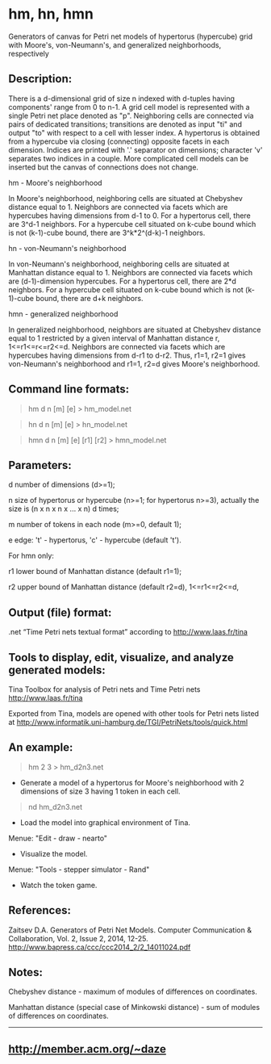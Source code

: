﻿# hm, hn, hmn

Generators of canvas for Petri net models of hypertorus (hypercube) grid with 
Moore's, von-Neumann's, and generalized neighborhoods, respectively


Description:
------------

There is a d-dimensional grid of size n indexed with d-tuples having components' range from 0 to n-1.
A grid cell model is represented with a single Petri net place denoted as "p".
Neighboring cells are connected via pairs of dedicated transitions; 
transitions are denoted as input "ti" and output "to" with respect to a cell with lesser index.
A hypertorus is obtained from a hypercube via closing (connecting) opposite facets in each dimension. 
Indices are printed with '.' separator on dimensions; character 'v' separates two indices in a couple. 
More complicated cell models can be inserted but the canvas of connections does not change.

hm - Moore's neighborhood

In Moore's neighborhood, neighboring cells are situated at Chebyshev distance equal to 1.
Neighbors are connected via facets which are hypercubes having dimensions from d-1 to 0. 
For a hypertorus cell, there are 3^d-1 neighbors. For a hypercube cell
situated on k-cube bound which is not (k-1)-cube bound, there are 3^k*2^(d-k)-1 neighbors.

hn - von-Neumann's neighborhood

In von-Neumann's neighborhood, neighboring cells are situated at Manhattan distance equal to 1.
Neighbors are connected via facets which are (d-1)-dimension hypercubes.
For a hypertorus cell, there are 2*d neighbors. For a hypercube cell
situated on k-cube bound which is not (k-1)-cube bound, there are d+k neighbors.

hmn - generalized neighborhood

In generalized neighborhood, neighbors are situated at Chebyshev distance equal to 1
restricted by a given interval of Manhattan distance r, 1<=r1<=r<=r2<=d.
Neighbors are connected via facets which are hypercubes having dimensions from d-r1 to d-r2.
Thus, r1=1, r2=1 gives von-Neumann's neighborhood and r1=1, r2=d gives Moore's neighborhood.


Command line formats:
--------------------

>hm d n [m] [e] > hm_model.net

>hn d n [m] [e] > hn_model.net

>hmn d n [m] [e] [r1] [r2] > hmn_model.net


Parameters:
-----------

d   number of dimensions (d>=1);

n   size of hypertorus or hypercube (n>=1; for hypertorus n>=3), 
    actually the size is (n x n x n x ... x n) d times;

m   number of tokens in each node (m>=0, default 1);

e   edge: 't' - hypertorus, 'c' - hypercube (default 't').

For hmn only:

r1  lower bound of Manhattan distance (default r1=1);

r2  upper bound of Manhattan distance (default r2=d), 1<=r1<=r2<=d,   


Output (file) format:
---------------------

.net  “Time Petri nets textual format” according to http://www.laas.fr/tina


Tools to display, edit, visualize, and analyze generated models:
----------------------------------------------------------------

Tina Toolbox for analysis of Petri nets and Time Petri nets http://www.laas.fr/tina

Exported from Tina, models are opened with other tools for Petri nets listed at 
http://www.informatik.uni-hamburg.de/TGI/PetriNets/tools/quick.html


An example:
-----------

>hm 2 3 > hm_d2n3.net

- Generate a model of a hypertorus for Moore's neighborhood 
  with 2 dimensions of size 3 having 1 token in each cell.

>nd hm_d2n3.net

- Load the model into graphical environment of Tina. 

Menue: "Edit - draw - nearto"

- Visualize the model. 

Menue: "Tools - stepper simulator - Rand"

- Watch the token game.


References:
-----------

Zaitsev D.A. Generators of Petri Net Models. Computer Communication & Collaboration, Vol. 2, Issue 2, 2014, 12-25. 
http://www.bapress.ca/ccc/ccc2014_2/2_14011024.pdf


Notes:
------

Chebyshev distance - maximum of modules of differences on coordinates.

Manhattan distance (special case of Minkowski distance) - sum of modules of differences on coordinates. 


---------------------------
http://member.acm.org/~daze
---------------------------

